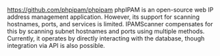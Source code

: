 
https://github.com/phpipam/phpipam
phpIPAM is an open-source web IP address management application. 
However, its support for scanning hostnames, ports, and services is limited.
IPAMScanner compensates for this by scanning subnet hostnames and ports using multiple methods.
Currently, it operates by directly interacting with the database, though integration via API is also possible.

